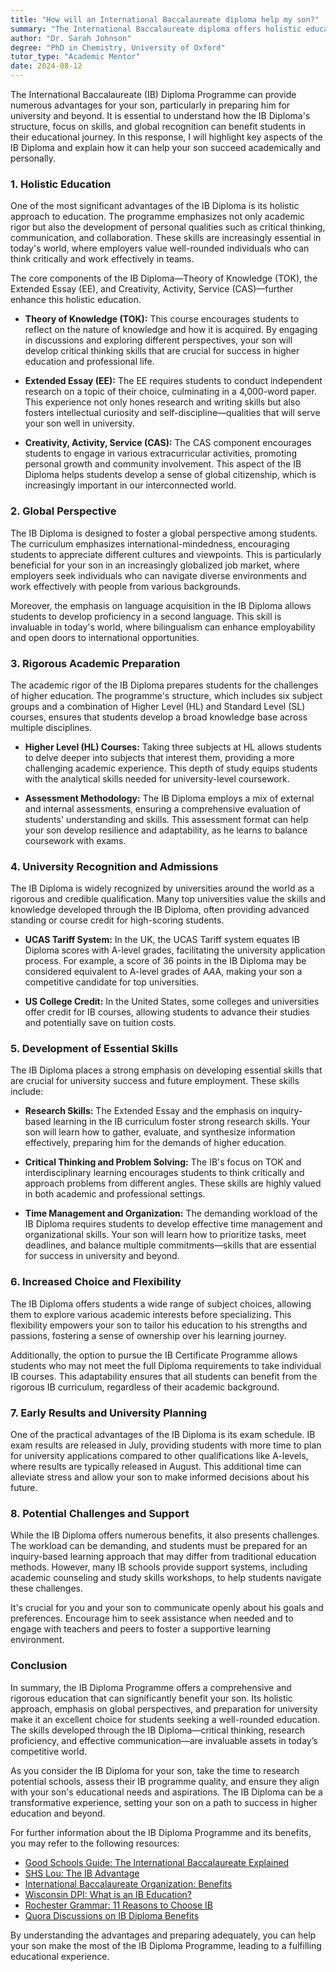 ```yaml
---
title: "How will an International Baccalaureate diploma help my son?"
summary: "The International Baccalaureate diploma offers holistic education, skill development, and global recognition, preparing your son for university and future success."
author: "Dr. Sarah Johnson"
degree: "PhD in Chemistry, University of Oxford"
tutor_type: "Academic Mentor"
date: 2024-08-12
---
```


The International Baccalaureate (IB) Diploma Programme can provide numerous advantages for your son, particularly in preparing him for university and beyond. It is essential to understand how the IB Diploma's structure, focus on skills, and global recognition can benefit students in their educational journey. In this response, I will highlight key aspects of the IB Diploma and explain how it can help your son succeed academically and personally.

### 1. Holistic Education

One of the most significant advantages of the IB Diploma is its holistic approach to education. The programme emphasizes not only academic rigor but also the development of personal qualities such as critical thinking, communication, and collaboration. These skills are increasingly essential in today's world, where employers value well-rounded individuals who can think critically and work effectively in teams.

The core components of the IB Diploma—Theory of Knowledge (TOK), the Extended Essay (EE), and Creativity, Activity, Service (CAS)—further enhance this holistic education. 

- **Theory of Knowledge (TOK):** This course encourages students to reflect on the nature of knowledge and how it is acquired. By engaging in discussions and exploring different perspectives, your son will develop critical thinking skills that are crucial for success in higher education and professional life.

- **Extended Essay (EE):** The EE requires students to conduct independent research on a topic of their choice, culminating in a 4,000-word paper. This experience not only hones research and writing skills but also fosters intellectual curiosity and self-discipline—qualities that will serve your son well in university.

- **Creativity, Activity, Service (CAS):** The CAS component encourages students to engage in various extracurricular activities, promoting personal growth and community involvement. This aspect of the IB Diploma helps students develop a sense of global citizenship, which is increasingly important in our interconnected world.

### 2. Global Perspective

The IB Diploma is designed to foster a global perspective among students. The curriculum emphasizes international-mindedness, encouraging students to appreciate different cultures and viewpoints. This is particularly beneficial for your son in an increasingly globalized job market, where employers seek individuals who can navigate diverse environments and work effectively with people from various backgrounds.

Moreover, the emphasis on language acquisition in the IB Diploma allows students to develop proficiency in a second language. This skill is invaluable in today's world, where bilingualism can enhance employability and open doors to international opportunities.

### 3. Rigorous Academic Preparation

The academic rigor of the IB Diploma prepares students for the challenges of higher education. The programme's structure, which includes six subject groups and a combination of Higher Level (HL) and Standard Level (SL) courses, ensures that students develop a broad knowledge base across multiple disciplines.

- **Higher Level (HL) Courses:** Taking three subjects at HL allows students to delve deeper into subjects that interest them, providing a more challenging academic experience. This depth of study equips students with the analytical skills needed for university-level coursework.

- **Assessment Methodology:** The IB Diploma employs a mix of external and internal assessments, ensuring a comprehensive evaluation of students' understanding and skills. This assessment format can help your son develop resilience and adaptability, as he learns to balance coursework with exams.

### 4. University Recognition and Admissions

The IB Diploma is widely recognized by universities around the world as a rigorous and credible qualification. Many top universities value the skills and knowledge developed through the IB Diploma, often providing advanced standing or course credit for high-scoring students.

- **UCAS Tariff System:** In the UK, the UCAS Tariff system equates IB Diploma scores with A-level grades, facilitating the university application process. For example, a score of 36 points in the IB Diploma may be considered equivalent to A-level grades of A*A*A, making your son a competitive candidate for top universities.

- **US College Credit:** In the United States, some colleges and universities offer credit for IB courses, allowing students to advance their studies and potentially save on tuition costs.

### 5. Development of Essential Skills

The IB Diploma places a strong emphasis on developing essential skills that are crucial for university success and future employment. These skills include:

- **Research Skills:** The Extended Essay and the emphasis on inquiry-based learning in the IB curriculum foster strong research skills. Your son will learn how to gather, evaluate, and synthesize information effectively, preparing him for the demands of higher education.

- **Critical Thinking and Problem Solving:** The IB's focus on TOK and interdisciplinary learning encourages students to think critically and approach problems from different angles. These skills are highly valued in both academic and professional settings.

- **Time Management and Organization:** The demanding workload of the IB Diploma requires students to develop effective time management and organizational skills. Your son will learn how to prioritize tasks, meet deadlines, and balance multiple commitments—skills that are essential for success in university and beyond.

### 6. Increased Choice and Flexibility

The IB Diploma offers students a wide range of subject choices, allowing them to explore various academic interests before specializing. This flexibility empowers your son to tailor his education to his strengths and passions, fostering a sense of ownership over his learning journey.

Additionally, the option to pursue the IB Certificate Programme allows students who may not meet the full Diploma requirements to take individual IB courses. This adaptability ensures that all students can benefit from the rigorous IB curriculum, regardless of their academic background.

### 7. Early Results and University Planning

One of the practical advantages of the IB Diploma is its exam schedule. IB exam results are released in July, providing students with more time to plan for university applications compared to other qualifications like A-levels, where results are typically released in August. This additional time can alleviate stress and allow your son to make informed decisions about his future.

### 8. Potential Challenges and Support

While the IB Diploma offers numerous benefits, it also presents challenges. The workload can be demanding, and students must be prepared for an inquiry-based learning approach that may differ from traditional education methods. However, many IB schools provide support systems, including academic counseling and study skills workshops, to help students navigate these challenges.

It's crucial for you and your son to communicate openly about his goals and preferences. Encourage him to seek assistance when needed and to engage with teachers and peers to foster a supportive learning environment.

### Conclusion

In summary, the IB Diploma Programme offers a comprehensive and rigorous education that can significantly benefit your son. Its holistic approach, emphasis on global perspectives, and preparation for university make it an excellent choice for students seeking a well-rounded education. The skills developed through the IB Diploma—critical thinking, research proficiency, and effective communication—are invaluable assets in today’s competitive world.

As you consider the IB Diploma for your son, take the time to research potential schools, assess their IB programme quality, and ensure they align with your son's educational needs and aspirations. The IB Diploma can be a transformative experience, setting your son on a path to success in higher education and beyond.

For further information about the IB Diploma Programme and its benefits, you may refer to the following resources:
- [Good Schools Guide: The International Baccalaureate Explained](https://www.goodschoolsguide.co.uk/international/curricula-and-exams/the-international-baccalaureate-explained)
- [SHS Lou: The IB Advantage](https://www.shslou.org/apps/pages/admissions/the-ib-advantage)
- [International Baccalaureate Organization: Benefits](https://www.ibo.org/benefits/)
- [Wisconsin DPI: What is an IB Education?](https://dpi.wi.gov/sites/default/files/imce/cal/pdf/what-is-an-ib-education.pdf)
- [Rochester Grammar: 11 Reasons to Choose IB](https://rochestergrammar.org.uk/learn-with-us/international-baccalaureate/11-reasons-ib/)
- [Quora Discussions on IB Diploma Benefits](https://www.quora.com/How-will-an-International-Baccalaureate-diploma-help-my-son)

By understanding the advantages and preparing adequately, you can help your son make the most of the IB Diploma Programme, leading to a fulfilling educational experience.
    